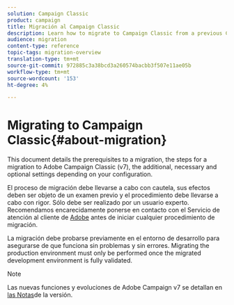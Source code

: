 ```yaml
---
solution: Campaign Classic
product: campaign
title: Migración al Campaign Classic
description: Learn how to migrate to Campaign Classic from a previous Campaign version
audience: migration
content-type: reference
topic-tags: migration-overview
translation-type: tm+mt
source-git-commit: 972885c3a38bcd3a260574bacbb3f507e11ae05b
workflow-type: tm+mt
source-wordcount: '153'
ht-degree: 4%

---
```



# Migrating to Campaign Classic{#about-migration}

This document details the prerequisites to a migration, the steps for a migration to Adobe Campaign Classic (v7), the additional, necessary and optional settings depending on your configuration.

El proceso de migración debe llevarse a cabo con cautela, sus efectos deben ser objeto de un examen previo y el procedimiento debe llevarse a cabo con rigor. Sólo debe ser realizado por un usuario experto. Recomendamos encarecidamente ponerse en contacto con el Servicio de atención al cliente de [Adobe](https://helpx.adobe.com/es/enterprise/admin-guide.html/enterprise/using/support-for-experience-cloud.ug.html) antes de iniciar cualquier procedimiento de migración.

La migración debe probarse previamente en el entorno de desarrollo para asegurarse de que funciona sin problemas y sin errores. Migrating the production environment must only be performed once the migrated development environment is fully validated.

>[!NOTE]
>
>Las nuevas funciones y evoluciones de Adobe Campaign v7 se detallan en [las Notas](../../rn/using/latest-release.md)de la versión.
